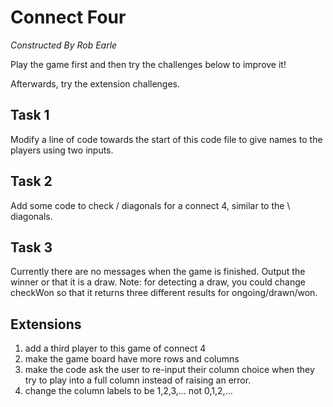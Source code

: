 # Connect Four
*Constructed By Rob Earle*

Play the game first and then try the challenges below to improve it!

Afterwards, try the extension challenges.

## Task 1 
Modify a line of code towards the start of this code file to give names to the players using two inputs.

## Task 2
Add some code to check / diagonals for a connect 4, similar to the \ diagonals.

## Task 3
Currently there are no messages when the game is finished.
Output the winner or that it is a draw.
Note: for detecting a draw, you could change checkWon so that it returns three different results for ongoing/drawn/won.

## Extensions
1. add a third player to this game of connect 4
2. make the game board have more rows and columns
3. make the code ask the user to re-input their column choice when they try to play into a full column instead of raising an error.
4. change the column labels to be 1,2,3,... not 0,1,2,...